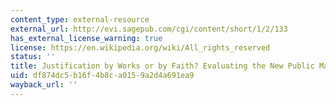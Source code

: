 ```yaml
---
content_type: external-resource
external_url: http://evi.sagepub.com/cgi/content/short/1/2/133
has_external_license_warning: true
license: https://en.wikipedia.org/wiki/All_rights_reserved
status: ''
title: Justification by Works or by Faith? Evaluating the New Public Management
uid: df874dc5-b16f-4b8c-a015-9a2d4a691ea9
wayback_url: ''
---
```

